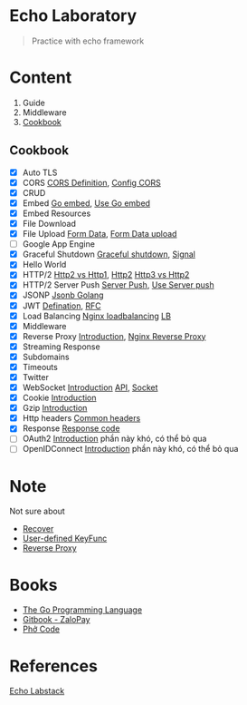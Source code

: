 # Echo Laboratory
> Practice with echo framework

# Content
1. Guide
1. Middleware
1. [Cookbook](#cookbook)

## Cookbook
- [x] Auto TLS
- [x] CORS [CORS Definition](https://developer.mozilla.org/en-US/docs/Web/HTTP/CORS), [Config CORS](https://topdev.vn/blog/cors-la-gi/)
- [x] CRUD
- [x] Embed [Go embed](https://golang.org/pkg/embed/), [Use Go embed](https://lakefs.io/working-with-embed-in-go/)
- [x] Embed Resources
- [x] File Download 
- [x] File Upload [Form Data](https://developer.mozilla.org/en-US/docs/Learn/Forms/Sending_forms_through_JavaScript), [Form Data upload](https://developer.mozilla.org/en-US/docs/Web/API/FormData/Using_FormData_Objects)
- [ ] Google App Engine
- [x] Graceful Shutdown [Graceful shutdown](https://topdev.vn/blog/tim-hieu-ve-graceful-shutdown-graceful-shutdown-trong-golang/), [Signal](https://cuongquach.com/su-khac-biet-sigterm-va-sigkill-linux.html)
- [x] Hello World
- [x] HTTP/2 [Http2 vs Http1](https://www.cloudflare.com/learning/performance/http2-vs-http1.1/),  [Http2](https://blog.cloudflare.com/introducing-http2/) [Http3 vs Http2](https://blog.cloudflare.com/http-3-vs-http-2/)
- [x] HTTP/2 Server Push [Server Push](https://www.cloudflare.com/website-optimization/http2/serverpush/), [Use Server push](https://blog.cloudflare.com/http-2-server-push-with-multiple-assets-per-link-header/)
- [x] JSONP [Jsonb Golang](https://coussej.github.io/2016/02/16/Handling-JSONB-in-Go-Structs/)
- [x] JWT [Defination](https://jwt.io/introduction), [RFC](https://datatracker.ietf.org/doc/html/rfc7519)
- [x] Load Balancing [Nginx loadbalancing](https://docs.nginx.com/nginx/admin-guide/load-balancer/http-load-balancer/) [LB](https://bizflycloud.vn/tin-tuc/load-balancer-la-gi-giup-can-bang-tai-ra-sao-20180628130010656.htm)
- [x] Middleware
- [x] Reverse Proxy [Introduction](https://viblo.asia/p/reverse-proxy-server-la-gi-eW65GW4P5DO), [Nginx Reverse Proxy](https://www.scaleway.com/en/docs/how-to-configure-nginx-reverse-proxy/)
- [x] Streaming Response 
- [x] Subdomains
- [x] Timeouts
- [x] Twitter
- [x] WebSocket [Introduction](https://en.wikipedia.org/wiki/WebSocket) [API](https://developer.mozilla.org/en-US/docs/Web/API/WebSocket), [Socket](https://viblo.asia/p/websocket-la-gi-hieu-ro-ve-websocket-1Je5E4BmlnL)
- [x] Cookie [Introduction](https://developer.mozilla.org/en-US/docs/Web/HTTP/Cookies)
- [x] Gzip [Introduction](https://betterexplained.com/articles/how-to-optimize-your-site-with-gzip-compression/)
- [x] Http headers [Common headers](https://developer.mozilla.org/en-US/docs/Web/HTTP/Headers)
- [x] Response [Response code](https://developer.mozilla.org/en-US/docs/Web/HTTP/Status)
- [ ] OAuth2 [Introduction](https://oauth.net/2/) phần này khó, có thể bỏ qua 
- [ ] OpenIDConnect [Introduction](https://openid.net/connect/) phần này khó, có thể bỏ qua 

# Note
Not sure about
- [Recover](https://echo.labstack.com/middleware/recover/)
- [User-defined KeyFunc](https://echo.labstack.com/cookbook/jwt/)
- [Reverse Proxy](https://echo.labstack.com/cookbook/reverse-proxy/)

# Books
- [The Go Programming Language](https://drive.google.com/file/d/1H4ORFCaQFAndCmV5WrLmh1TLI0XnRJbc/view?usp=sharing)
- [Gitbook - ZaloPay](https://zalopay-oss.github.io/go-advanced/)
- [Phở Code](https://phocode.com/golang/go-lap-trinh-go/#google_vignette)

# References
[Echo Labstack](https://echo.labstack.com/)
